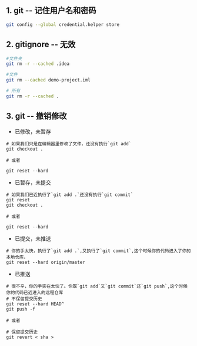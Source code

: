 ## 1. git -- 记住用户名和密码


```bash
git config --global credential.helper store
```


## 2. gitignore -- 无效

```bash
#文件夹
git rm -r --cached .idea

#文件   
git rm --cached demo-project.iml

# 所有
git rm -r --cached .

```
## 3. git -- 撤销修改

- 已修改，未暂存



```
# 如果我们只是在编辑器里修改了文件，还没有执行`git add`
git checkout .

# 或者

git reset --hard
```

- 已暂存，未提交


```
# 如果我们已近执行了`git add .`还没有执行`git commit`
git reset 
git checkout .

# 或者

git reset --hard
```


- 已提交，未推送


```
# 你的手太快，执行了`git add .`,又执行了`git commit`,这个时候你的代码进入了你的本地仓库，
git reset --hard origin/master
```

- 已推送


```
# 很不辛，你的手实在太快了。你既`git add`又`git commit`还`git push`,这个时候你的代码已近进入的远程仓库
# 不保留提交历史
git reset --hard HEAD^
git push -f

# 或者

# 保留提交历史
git revert < sha >
```




